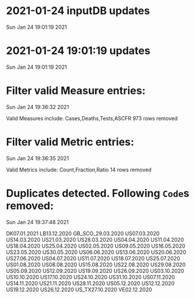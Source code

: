 
# 2021-01-24 inputDB updates 
 Sun Jan 24 19:01:19 2021 


# 2021-01-24 19:01:19 updates 
 Sun Jan 24 19:01:19 2021 


# Filter valid Measure entries: 
 Sun Jan 24 19:36:32 2021 

Valid Measures include: Cases,Deaths,Tests,ASCFR
 973 rows removed
# Filter valid Metric entries: 
 Sun Jan 24 19:36:35 2021 

Valid Metrics include: Count,Fraction,Ratio
 14 rows removed
# Duplicates detected. Following `Code`s removed: 
 Sun Jan 24 19:37:48 2021 

DK07.01.2021
LB13.12.2020
GB_SCO_29.03.2020
US07.03.2020
US14.03.2020
US21.03.2020
US28.03.2020
US04.04.2020
US11.04.2020
US18.04.2020
US25.04.2020
US02.05.2020
US09.05.2020
US16.05.2020
US23.05.2020
US30.05.2020
US06.06.2020
US13.06.2020
US20.06.2020
US27.06.2020
US04.07.2020
US11.07.2020
US18.07.2020
US25.07.2020
US01.08.2020
US08.08.2020
US15.08.2020
US22.08.2020
US29.08.2020
US05.09.2020
US12.09.2020
US19.09.2020
US26.09.2020
US03.10.2020
US10.10.2020
US17.10.2020
US24.10.2020
US31.10.2020
US07.11.2020
US14.11.2020
US21.11.2020
US28.11.2020
US05.12.2020
US12.12.2020
US19.12.2020
US26.12.2020
US_TX27.10.2020
VE02.12.2020